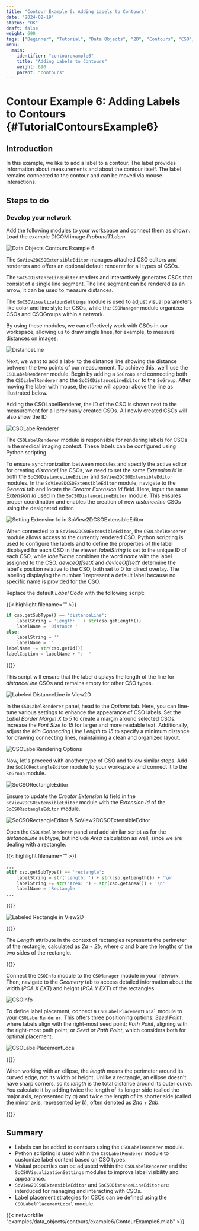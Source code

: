 ```yaml
---
title: "Contour Example 6: Adding Labels to Contours"
date: "2024-02-19"
status: "OK"
draft: false
weight: 690
tags: ["Beginner", "Tutorial", "Data Objects", "2D", "Contours", "CSO", "Label"]
menu: 
  main:
    identifier: "contourexample6"
    title: "Adding Labels to Contours"
    weight: 690
    parent: "contours"
---
```

# Contour Example 6: Adding Labels to Contours {#TutorialContoursExample6}

## Introduction

In this example, we like to add a label to a contour. The label provides information about measurements and about the contour itself. The label remains connected to the contour and can be moved via mouse interactions.

## Steps to do
### Develop your network

Add the following modules to your workspace and connect them as shown. Load the example DICOM image *ProbandT1.dcm*.

![Data Objects Contours Example 6](/images/tutorials/dataobjects/contours/Ex6_1.png "Data Objects Contours Example 6")

The `SoView2DCSOExtensibleEditor` manages attached CSO editors and renderers and offers an optional default renderer for all types of CSOs.

The `SoCSODistanceLineEditor` renders and interactively generates CSOs that consist of a single line segment. The line segment can be rendered as an arrow; it can be used to measure distances.

The `SoCSOVisualizationSettings` module is used to adjust visual parameters like color and line style for CSOs, while the `CSOManager` module organizes CSOs and CSOGroups within a network.

By using these modules, we can effectively work with CSOs in our workspace, allowing us to draw single lines, for example, to measure distances on images.

![DistanceLine](/images/tutorials/dataobjects/contours/Ex6_2.png "DistanceLine")

Next, we want to add a label to the distance line showing the distance between the two points of our measurement. To achieve this, we'll use the `CSOLabelRenderer` module. Begin by adding a `SoGroup` and connecting both the `CSOLabelRenderer` and the `SoCSODistanceLineEditor` to the `SoGroup`. After moving the label with mouse, the *name* will appear above the line as illustrated below. 

Adding the CSOLabelRenderer, the ID of the CSO is shown next to the measurement for all previously created CSOs. All newly created CSOs will also show the ID

![CSOLabelRenderer](/images/tutorials/dataobjects/contours/Ex6_14.png "CSOLabelRenderer")

The `CSOLabelRenderer` module is responsible for rendering labels for CSOs in the medical imaging context. These labels can be configured using Python scripting.

To ensure synchronization between modules and specify the active editor for creating *distanceLine* CSOs, we need to set the same *Extension Id* in both the `SoCSODistanceLineEditor` and `SoView2DCSOExtensibleEditor` modules. In the `SoView2DCSOExtensibleEditor` module, navigate to the *General* tab and locate the *Creator Extension Id* field. Here, input the same *Extension Id* used in the `SoCSODistanceLineEditor` module. This ensures proper coordination and enables the creation of new *distanceline* CSOs using the designated editor.

![Setting Extension Id in SoView2DCSOExtensibleEditor](/images/tutorials/dataobjects/contours/Example6_5.png "Setting Extension Id in SoView2DCSOExtensibleEditor")

When connected to a `SoView2DCSOExtensibleEditor`, the `CSOLabelRenderer` module allows access to the currently rendered CSO. Python scripting is used to configure the labels and to define the properties of the label displayed for each CSO in the viewer. *labelString* is set to the unique ID of each CSO, while *labelName* combines the word *name* with the label assigned to the CSO. *deviceOffsetX* and *deviceOffsetY* determine the label's position relative to the CSO, both set to 0 for direct overlay. The labeling displaying the number 1 represent a default label because no specific name is provided for the CSO.

Replace the default *Label Code* with the following script:

{{< highlight filename="" >}}
```Python
if cso.getSubType() == 'distanceLine':
    labelString = 'Length: ' + str(cso.getLength())
    labelName = 'Distance '
else:
    labelString = ''
    labelName = ''
labelName += str(cso.getId())
labelCaption = labelName + ":  "

```
{{</highlight>}}

This script will ensure that the label displays the length of the line for *distanceLine* CSOs and remains empty for other CSO types.

![Labeled DistanceLine in View2D](/images/tutorials/dataobjects/contours/Ex6_11.png "Labeled DistanceLine in View2D")

In the `CSOLabelRenderer` panel, head to the *Options* tab. Here, you can fine-tune various settings to enhance the appearance of CSO labels. Set the *Label Border Margin X* to *5* to create a margin around selected CSOs. Increase the *Font Size* to *15* for larger and more readable text. Additionally, adjust the *Min Connecting Line Length* to *15* to specify a minimum distance for drawing connecting lines, maintaining a clean and organized layout. 

![CSOLabelRendering Options](/images/tutorials/dataobjects/contours/Ex6_6.png "CSOLabelRendering Options")

Now, let's proceed with another type of CSO and follow similar steps. Add the `SoCSORectangleEditor` module to your workspace and connect it to the `SoGroup` module.

![SoCSORectangleEditor](/images/tutorials/dataobjects/contours/Ex6_7.png "SoCSORectangleEditor")

Ensure to update the *Creator Extension Id* field in the `SoView2DCSOExtensibleEditor` module with the *Extension Id* of the `SoCSORectangleEditor` module.

![SoCSORectangleEditor & SoView2DCSOExtensibleEditor ](/images/tutorials/dataobjects/contours/Ex6_8.png "SoCSORectangleEditor & SoView2DCSOExtensibleEditor")

Open the `CSOLabelRenderer` panel and add similar script as for the *distanceLine* subtype, but include *Area* calculation as well, since we are dealing with a rectangle.

{{< highlight filename="" >}}
```Python
...
elif cso.getSubType() == 'rectangle':
    labelString = str('Length: ') + str(cso.getLength()) + '\n'
    labelString += str('Area: ') + str(cso.getArea()) + '\n'
    labelName = 'Rectangle '
...
```
{{</highlight>}}

![Labeled Rectangle in View2D](/images/tutorials/dataobjects/contours/Ex6_9.png "Labeled Rectangle in View2D")

{{<alert class="info" caption="Extra Infos">}}

The *Length* attribute in the context of rectangles represents the perimeter of the rectangle, calculated as *2a + 2b*, where *a* and *b* are the lengths of the two sides of the rectangle.

{{</alert>}}

Connect the `CSOInfo` module to the `CSOManager` module in your network. Then, navigate to the *Geometry* tab to access detailed information about the width (*PCA X EXT*) and height (*PCA Y EXT*) of the rectangles. 

![CSOInfo](/images/tutorials/dataobjects/contours/Ex6_10.png "CSOInfo")


To define label placement, connect a `CSOLabelPlacementLocal` module to your `CSOLaberRenderer`. This offers three positioning options: *Seed Point*, where labels align with the right-most seed point; *Path Point*, aligning with the right-most path point; or *Seed or Path Point*, which considers both for optimal placement. 

![CSOLabelPlacementLocal](/images/tutorials/dataobjects/contours/Ex6_13.png "CSOLabelPlacementLocal")

{{<alert class="info" caption="Extra Infos">}}

When working with an ellipse, the *length* means the perimeter around its curved edge, not its width or height. Unlike a rectangle, an ellipse doesn't have sharp corners, so its *length* is the total distance around its outer curve. You calculate it by adding twice the length of its longer side (called the major axis, represented by *a*) and twice the length of its shorter side (called the minor axis, represented by *b*), often denoted as *2πa + 2πb*. 

{{</alert>}}

## Summary
* Labels can be added to contours using the `CSOLabelRenderer` module. 
* Python scripting is used within the `CSOLabelRenderer` module to customize label content based on CSO types.
* Visiual properties can be adjusted within the `CSOLabelRenderer` and the `SoCSOVisualizationSettings` modules to improve label visibility and appearance. 
* `SoView2DCSOExtensibleEditor` and `SoCSODistanceLineEditor` are interduced for managing and interacting with CSOs. 
* Label placement strategies for CSOs can be defined using the `CSOLabelPlacementLocal` module.

{{< networkfile "examples/data_objects/contours/example6/ContourExample6.mlab" >}} 